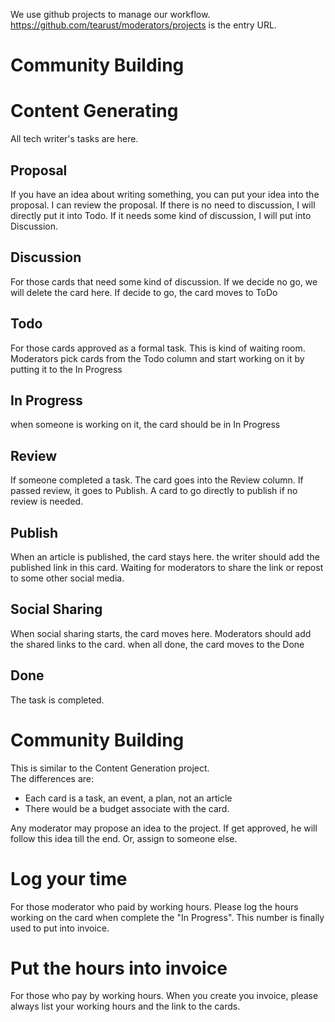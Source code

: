 We use github projects to manage our workflow.
https://github.com/tearust/moderators/projects  is the entry URL.

# Community Building
# Content Generating
All tech writer's tasks are here.
## Proposal
If you have an idea about writing something, you can put your idea into the proposal. 
I can review the proposal. If there is no need to discussion, I will directly put it into Todo. If it needs some kind of discussion, I will put into Discussion.
## Discussion
For those cards that need some kind of discussion. If we decide no go, we will delete the card here. If decide to go, the card moves to ToDo 
## Todo

For those cards approved as a formal task. This is kind of waiting room. Moderators pick cards from the Todo column and start working on it by putting it to the In Progress 

## In Progress

when someone is working on it, the card should be in In Progress 

## Review	 
If someone completed a task. The card goes into the Review column. If passed review, it goes to Publish. A card to go directly to publish if no review is needed. 

## Publish
When an article is published, the card stays here. 
the writer should add the published link in this card. Waiting for moderators to share the link or repost to some other social media. 
## Social Sharing
When social sharing starts, the card moves here.
Moderators should add the shared links to the card. 
when all done, the card moves to the Done

## Done
The task is completed. 
# Community Building
This is similar to the Content Generation project.  	 
The differences are:
- Each card is a task, an event, a plan, not an article
- There would be a budget associate with the card. 

Any moderator may propose an idea to the project. If get approved, he will follow this idea till the end. Or, assign to someone else.
# Log your time	 	 
For those moderator who paid by working hours. Please log the hours working on the card when complete the "In Progress". This number is finally used to put into invoice. 

# Put the hours into invoice	
For those who pay by working hours. When you create you invoice, please always list your working hours and the link to the cards. 